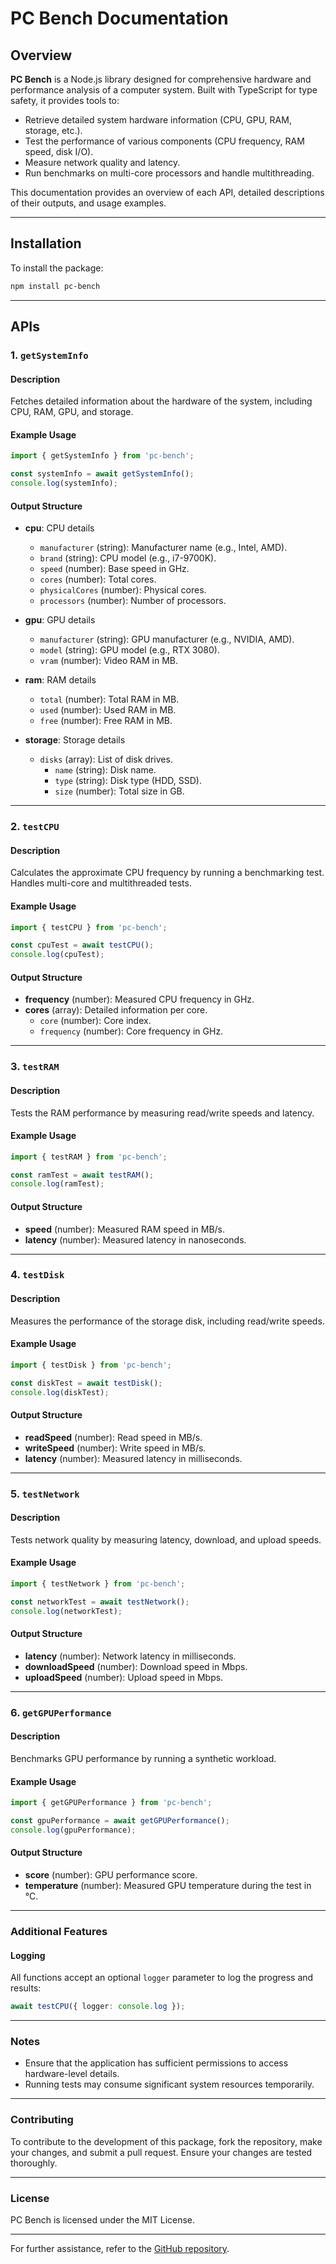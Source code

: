 # PC Bench Documentation

## Overview
**PC Bench** is a Node.js library designed for comprehensive hardware and performance analysis of a computer system. Built with TypeScript for type safety, it provides tools to:

- Retrieve detailed system hardware information (CPU, GPU, RAM, storage, etc.).
- Test the performance of various components (CPU frequency, RAM speed, disk I/O).
- Measure network quality and latency.
- Run benchmarks on multi-core processors and handle multithreading.

This documentation provides an overview of each API, detailed descriptions of their outputs, and usage examples.

---

## Installation

To install the package:

```bash
npm install pc-bench
```

---

## APIs

### 1. `getSystemInfo`
#### Description
Fetches detailed information about the hardware of the system, including CPU, RAM, GPU, and storage.

#### Example Usage
```typescript
import { getSystemInfo } from 'pc-bench';

const systemInfo = await getSystemInfo();
console.log(systemInfo);
```

#### Output Structure
- **cpu**: CPU details
  - `manufacturer` (string): Manufacturer name (e.g., Intel, AMD).
  - `brand` (string): CPU model (e.g., i7-9700K).
  - `speed` (number): Base speed in GHz.
  - `cores` (number): Total cores.
  - `physicalCores` (number): Physical cores.
  - `processors` (number): Number of processors.

- **gpu**: GPU details
  - `manufacturer` (string): GPU manufacturer (e.g., NVIDIA, AMD).
  - `model` (string): GPU model (e.g., RTX 3080).
  - `vram` (number): Video RAM in MB.

- **ram**: RAM details
  - `total` (number): Total RAM in MB.
  - `used` (number): Used RAM in MB.
  - `free` (number): Free RAM in MB.

- **storage**: Storage details
  - `disks` (array): List of disk drives.
    - `name` (string): Disk name.
    - `type` (string): Disk type (HDD, SSD).
    - `size` (number): Total size in GB.

---

### 2. `testCPU`
#### Description
Calculates the approximate CPU frequency by running a benchmarking test. Handles multi-core and multithreaded tests.

#### Example Usage
```typescript
import { testCPU } from 'pc-bench';

const cpuTest = await testCPU();
console.log(cpuTest);
```

#### Output Structure
- **frequency** (number): Measured CPU frequency in GHz.
- **cores** (array): Detailed information per core.
  - `core` (number): Core index.
  - `frequency` (number): Core frequency in GHz.

---

### 3. `testRAM`
#### Description
Tests the RAM performance by measuring read/write speeds and latency.

#### Example Usage
```typescript
import { testRAM } from 'pc-bench';

const ramTest = await testRAM();
console.log(ramTest);
```

#### Output Structure
- **speed** (number): Measured RAM speed in MB/s.
- **latency** (number): Measured latency in nanoseconds.

---

### 4. `testDisk`
#### Description
Measures the performance of the storage disk, including read/write speeds.

#### Example Usage
```typescript
import { testDisk } from 'pc-bench';

const diskTest = await testDisk();
console.log(diskTest);
```

#### Output Structure
- **readSpeed** (number): Read speed in MB/s.
- **writeSpeed** (number): Write speed in MB/s.
- **latency** (number): Measured latency in milliseconds.

---

### 5. `testNetwork`
#### Description
Tests network quality by measuring latency, download, and upload speeds.

#### Example Usage
```typescript
import { testNetwork } from 'pc-bench';

const networkTest = await testNetwork();
console.log(networkTest);
```

#### Output Structure
- **latency** (number): Network latency in milliseconds.
- **downloadSpeed** (number): Download speed in Mbps.
- **uploadSpeed** (number): Upload speed in Mbps.

---

### 6. `getGPUPerformance`
#### Description
Benchmarks GPU performance by running a synthetic workload.

#### Example Usage
```typescript
import { getGPUPerformance } from 'pc-bench';

const gpuPerformance = await getGPUPerformance();
console.log(gpuPerformance);
```

#### Output Structure
- **score** (number): GPU performance score.
- **temperature** (number): Measured GPU temperature during the test in °C.

---

### Additional Features

#### Logging
All functions accept an optional `logger` parameter to log the progress and results:

```typescript
await testCPU({ logger: console.log });
```

---

### Notes
- Ensure that the application has sufficient permissions to access hardware-level details.
- Running tests may consume significant system resources temporarily.

---

### Contributing
To contribute to the development of this package, fork the repository, make your changes, and submit a pull request. Ensure your changes are tested thoroughly.

---

### License
PC Bench is licensed under the MIT License.

---

For further assistance, refer to the [GitHub repository](https://github.com/BrightkyEfoo/pc-bench).

